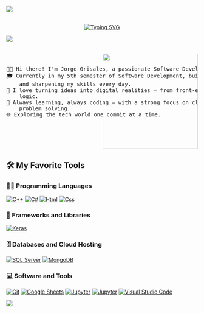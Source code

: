 <img src="https://user-images.githubusercontent.com/73097560/115834477-dbab4500-a447-11eb-908a-139a6edaec5c.gif"><br><br>
<p align="center">
<a href="https://git.io/typing-svg">
</a>
<a href="https://git.io/typing-svg"><img src="https://readme-typing-svg.demolab.com?font=Georgia&weight=800&pause=1000&size=33&color=888888&width=370&height=100&lines=Hi%2C+I'm+Jorge+Grisales+%F0%9F%91%8B" alt="Typing SVG" /></a>
</p>
<img src="https://user-images.githubusercontent.com/73097560/115834477-dbab4500-a447-11eb-908a-139a6edaec5c.gif"><br><br>

<pre>
    <picture> <img align="right" src="https://github.com/7oSkaaa/7oSkaaa/blob/main/Images/Right_Side.gif?raw=true" width = 250px></picture>

👨‍💻 Hi there! I'm Jorge Grisales, a passionate Software Developer in the making.
🎓 Currently in my 5th semester of Software Development, building real-world projects 
    and sharpening my skills every day.
🚀 I love turning ideas into digital realities — from front-end interfaces to back-end 
    logic.
🔧 Always learning, always coding — with a strong focus on clean code, creativity, and 
    problem solving.
🌐 Exploring the tech world one commit at a time.
    
</pre>

## 🛠️ My Favorite Tools

### 👨‍💻 Programming Languages

<p>
    <a href="https://github.com/JorgeAnDev"><img alt="C++" src="https://img.shields.io/badge/c++-%2300599C.svg?style=for-the-badge&logo=c%2B%2B&logoColor=white"></a>
    <a href="https://gitgub.com/JorgeAnDev"><img alt="C#" src="https://img.shields.io/badge/c%23-%23239120.svg?style=for-the-badge&logo=csharp&logoColor=white"></a>
    <a href="https://gitgub.com/JorgeAnDev"><img alt="Html" src="https://img.shields.io/badge/html5-%23E34F26.svg?style=for-the-badge&logo=html5&logoColor=white"></a> 
    <a href="https://gitgub.com/JorgeAnDev"><img alt="Css" src="https://img.shields.io/badge/css3-%231572B6.svg?style=for-the-badge&logo=css3&logoColor=white"></a> 


### 🧰 Frameworks and Libraries

<p>
    <a href="https://github.com/JorgeAnDev"><img alt="Keras" src="https://img.shields.io/badge/.NET-5C2D91?style=for-the-badge&logo=.net&logoColor=white"></a>
</p>

### 🗄️ Databases and Cloud Hosting

<p>
    <a href="https://github.com/JorgeAnDev"><img alt="SQL Server" src="https://img.shields.io/badge/Microsoft%20SQL%20Server-CC2927?style=for-the-badge&logo=microsoft%20sql%20server&logoColor=white"></a>
    <a href="https://github.com/JorgeAnDev"><img alt="MongoDB" src ="https://img.shields.io/badge/MongoDB-%234ea94b.svg?style=for-the-badge&logo=mongodb&logoColor=white"></a>
</p>

### 💻 Software and Tools

<p>
    <a href="https://github.com/JorgeAnDev"><img alt="Git" src="https://img.shields.io/badge/github-%23121011.svg?style=for-the-badge&logo=github&logoColor=white"></a>
    <a href="https://github.com/JorgeAnDev"><img alt="Google Sheets" src="https://img.shields.io/badge/git-%23F05033.svg?style=for-the-badge&logo=git&logoColor=white"></a>
    <a href="https://github.com/JorgeAnDev"><img alt="Jupyter" src="https://img.shields.io/badge/Visual%20Studio-5C2D91.svg?style=for-the-badge&logo=visual-studio&logoColor=white"></a>
    <a href="https://github.com/JorgeAnDev"><img alt="Jupyter" src="https://img.shields.io/badge/Postman-FF6C37?style=for-the-badge&logo=postman&logoColor=white"></a>    
    <a href="https://github.com/JorgeAnDev"><img alt="Visual Studio Code" src="https://img.shields.io/badge/Visual%20Studio%20Code-0078d7.svg?style=for-the-badge&logo=visual-studio-code&logoColor=white"></a>
</p>
<img src="https://user-images.githubusercontent.com/73097560/115834477-dbab4500-a447-11eb-908a-139a6edaec5c.gif"><br><br>

<!--
**JorgeAnDev/JorgeAnDev** is a ✨ _special_ ✨ repository because its `README.md` (this file) appears on your GitHub profile.

Here are some ideas to get you started:

- 🔭 I’m currently working on ...
- 🌱 I’m currently learning ...
- 👯 I’m looking to collaborate on ...
- 🤔 I’m looking for help with ...
- 💬 Ask me about ...
- 📫 How to reach me: ...
- 😄 Pronouns: ...
- ⚡ Fun fact: ...
-->
